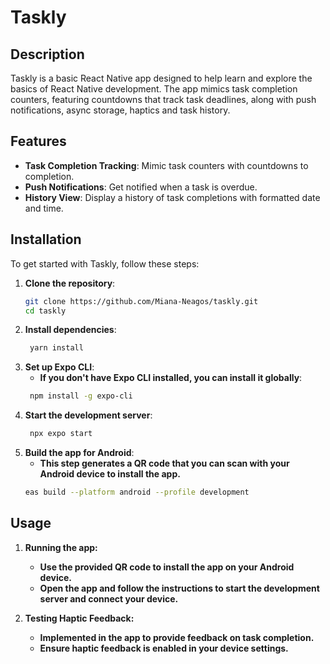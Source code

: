 # Taskly

## Description
Taskly is a basic React Native app designed to help learn and explore the basics of React Native development. The app mimics task completion counters, featuring countdowns that track task deadlines, along with push notifications, async storage, haptics and task history.

## Features
- **Task Completion Tracking**: Mimic task counters with countdowns to completion.
- **Push Notifications**: Get notified when a task is overdue.
- **History View**: Display a history of task completions with formatted date and time.

## Installation
To get started with Taskly, follow these steps:

1. **Clone the repository**:
   ```bash
   git clone https://github.com/Miana-Neagos/taskly.git 
   cd taskly

2. **Install dependencies**:
   ```bash
    yarn install

3. **Set up Expo CLI**:
     - **If you don't have Expo CLI installed, you can install it globally**:
   ```bash
    npm install -g expo-cli

4. **Start the development server**:
   ```bash
    npx expo start

5. **Build the app for Android**:
    - **This step generates a QR code that you can scan with your Android device to install the app.**
    ```bash
    eas build --platform android --profile development

## Usage
1. **Running the app:**
    - **Use the provided QR code to install the app on your Android device.**
    - **Open the app and follow the instructions to start the development server and connect your device.**

2. **Testing Haptic Feedback:**
    - **Implemented in the app to provide feedback on task completion.**
    - **Ensure haptic feedback is enabled in your device settings.**
